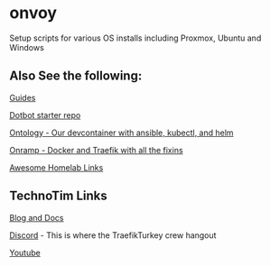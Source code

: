 # onvoy
Setup scripts for various OS installs including Proxmox, Ubuntu and Windows

## Also See the following:

[Guides](https://github.com/traefikturkey/guides)

[Dotbot starter repo](https://github.com/traefikturkey/dotfiles)

[Ontology - Our devcontainer with ansible, kubectl, and helm](https://github.com/traefikturkey/ontology)

[Onramp - Docker and Traefik with all the fixins](https://github.com/traefikturkey/onramp)

[Awesome Homelab Links](https://github.com/traefikturkey/Awesome-Homelab)

## TechnoTim Links

[Blog and Docs](https://technotim.live/)

[Discord](https://l.technotim.live/discord) - This is where the TraefikTurkey crew hangout

[Youtube](https://www.youtube.com/c/technotimlive)
